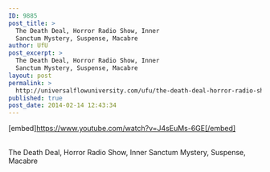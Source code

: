 ```yaml
---
ID: 9885
post_title: >
  The Death Deal, Horror Radio Show, Inner
  Sanctum Mystery, Suspense, Macabre
author: UfU
post_excerpt: >
  The Death Deal, Horror Radio Show, Inner
  Sanctum Mystery, Suspense, Macabre
layout: post
permalink: >
  http://universalflowuniversity.com/ufu/the-death-deal-horror-radio-show-inner-sanctum-mystery-suspense-macabre/
published: true
post_date: 2014-02-14 12:43:34
---
```

[embed]https://www.youtube.com/watch?v=J4sEuMs-6GE[/embed]</br></br>
<p>The Death Deal, Horror Radio Show, Inner Sanctum Mystery, Suspense, Macabre </p>